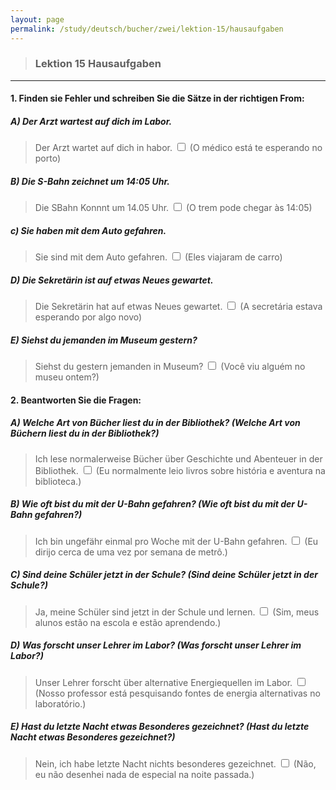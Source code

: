 ```yaml
---
layout: page
permalink: /study/deutsch/bucher/zwei/lektion-15/hausaufgaben
---
```


> ### Lektion 15 **Hausaufgaben**

---

#### 1. Finden sie Fehler und schreiben Sie die Sätze in der richtigen From:

##### A) Der Arzt wartest auf dich im Labor.
> Der Arzt wartet auf dich in habor. <input type="checkbox" />
(O médico está te esperando no porto)

##### B) Die S-Bahn zeichnet um 14:05 Uhr.
> Die SBahn Konnnt um 14.05 Uhr. <input type="checkbox" />
(O trem pode chegar às 14:05)

##### c) Sie haben mit dem Auto gefahren.
> Sie sind mit dem Auto gefahren. <input type="checkbox" />
(Eles viajaram de carro)

##### D) Die Sekretärin ist auf etwas Neues gewartet.
> Die Sekretärin hat auf etwas Neues gewartet. <input type="checkbox" />
(A secretária estava esperando por algo novo)

##### E) Siehst du jemanden im Museum gestern?
> Siehst du gestern jemanden in Museum? <input type="checkbox" />
(Você viu alguém no museu ontem?)

#### 2. Beantworten Sie die Fragen:

##### A) Welche Art von Bücher liest du in der Bibliothek? (Welche Art von Büchern liest du in der Bibliothek?)
> Ich lese normalerweise Bücher über Geschichte und Abenteuer in der Bibliothek. <input type="checkbox" />
(Eu normalmente leio livros sobre história e aventura na biblioteca.)

##### B) Wie oft bist du mit der U-Bahn gefahren? (Wie oft bist du mit der U-Bahn gefahren?)
> Ich bin ungefähr einmal pro Woche mit der U-Bahn gefahren. <input type="checkbox" />
(Eu dirijo cerca de uma vez por semana de metrô.)

##### C) Sind deine Schüler jetzt in der Schule? (Sind deine Schüler jetzt in der Schule?)
> Ja, meine Schüler sind jetzt in der Schule und lernen. <input type="checkbox" />
(Sim, meus alunos estão na escola e estão aprendendo.)

##### D) Was forscht unser Lehrer im Labor? (Was forscht unser Lehrer im Labor?)
> Unser Lehrer forscht über alternative Energiequellen im Labor. <input type="checkbox" />
(Nosso professor está pesquisando fontes de energia alternativas no laboratório.)

##### E) Hast du letzte Nacht etwas Besonderes gezeichnet? (Hast du letzte Nacht etwas Besonderes gezeichnet?)
> Nein, ich habe letzte Nacht nichts besonderes gezeichnet. <input type="checkbox" />
(Não, eu não desenhei nada de especial na noite passada.)
